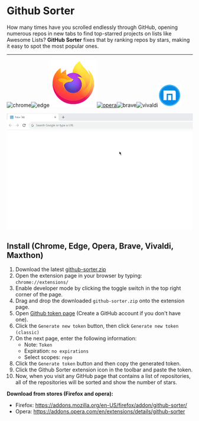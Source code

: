 # Github Sorter

How many times have you scrolled endlessly through GitHub, opening numerous repos in new tabs to find top-starred projects on lists like Awesome Lists? **GitHub Sorter** fixes that by ranking repos by stars, making it easy to spot the most popular ones.

<hr>

<img src="icons/chrome.svg" alt="chrome" title="chrome"/><img src="icons/edge.svg" alt="edge" title="edge"/><a href="https://addons.mozilla.org/en-US/firefox/addon/github-sorter/" style="width:64px"><img src="icons/firefox.svg" alt="firefox" title="firefox"/></a><a href="https://addons.opera.com/en/extensions/details/github-sorter" style="width:64px"><img src="icons/opera.svg" alt="opera" title="opera"/></a><img src="icons/brave.svg" alt="brave" title="brave"/><img src="icons/vivaldi.svg" alt="vivaldi" title="vivldi"/><img src="icons/maxthon.png" alt="maxthon" title="maxthon"/>

![](github-sorter.gif)


## Install (Chrome, Edge, Opera, Brave, Vivaldi, Maxthon)

1. Download the latest [github-sorter.zip](https://github.com/sir-kokabi/github-sorter/releases/latest)
2. Open the extension page in your browser by typing: `chrome://extensions/`
3. Enable developer mode by clicking the toggle switch in the top right corner of the page.
4. Drag and drop the downloaded `github-sorter.zip` onto the extension page.
5. Open [Github token page](https://github.com/settings/tokens) (Create a GitHub account if you don't have one). 
6. Click the `Generate new token` button, then click `Generate new token (classic)`
7. On the next page, enter the following information: 
    - Note: `Token`
    - Expiration: `no expirations`
    - Select scopes: `repo`
8. Click the `Generate token` button and then copy the generated token.
9. Click the Github Sorter extension icon in the toolbar and paste the token.
10. Now, when you visit any GitHub page that contains a list of repositories, all of the repositories will be sorted and show the number of stars.


**Download from stores (Firefox and opera):**
- Firefox: https://addons.mozilla.org/en-US/firefox/addon/github-sorter/
- Opera: https://addons.opera.com/en/extensions/details/github-sorter


